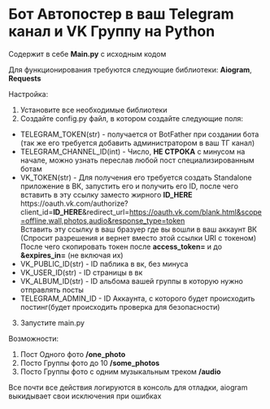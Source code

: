 # Бот Автопостер в ваш Telegram канал и VK Группу на Python

Содержит в себе **Main.py** с исходным кодом

Для функционирования требуются следующие библиотеки: **Aiogram**, **Requests**

Настройка:  
1. Установите все необходимые библиотеки  
2. Создайте config.py файл, в котором создайте следующие поля:  
  * TELEGRAM_TOKEN(str) - получается от BotFather при создании бота (так же его требуется добавить администратором в ваш ТГ канал)  
  * TELEGRAM_CHANNEL_ID(int) - Число, **НЕ СТРОКА** с минусом на начале, можно узнать переслав любой пост специализированным ботам
  * VK_TOKEN(str) - Для получения его требуется создать Standalone приложение в ВК, запустить его и получить его ID, после чего вставить в эту ссылку заместо жирного **ID_HERE**  
  https[]()://oauth.vk.com/authorize?client_id=**ID_HERE**&redirect_url=https://oauth.vk.com/blank.html&scope=offline,wall,photos,audio&response_type=token  
  Вставить эту ссылку в ваш бразуер где вы вошли в ваш аккаунт ВК (Спросит разрешения и вернет вместо этой ссылки URI с токеном)
  После чего скопировать токен после **access_token=** и до **&expires_in=** (не включая их)
  * VK_PUBLIC_ID(str) - ID паблика в вк, без минуса
  * VK_USER_ID(str) - ID страницы в вк
  * VK_ALBUM_ID(str) - ID альбома вашей группы в которую нужно отправлять посты
  * TELEGRAM_ADMIN_ID - ID Аккаунта, с которого будет происходить постинг(будет происходить проверка для безопасности)  
3. Запустите main.py  

Возможности:  
1. Пост Одного фото **/one_photo**
2. Посто Группы фото до 10 **/some_photos**
3. Посто Группы фото с одним музыкальным треком **/audio**

Все почти все действия логируются в консоль для отладки, aiogram выкидывает свои исключения при ошибках
